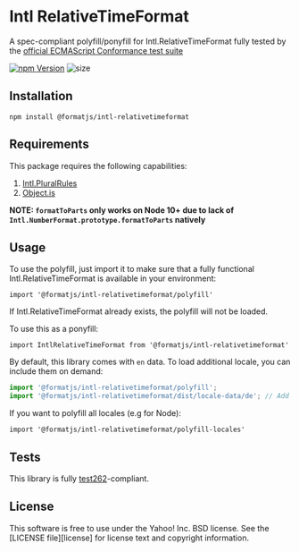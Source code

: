 # Intl RelativeTimeFormat

A spec-compliant polyfill/ponyfill for Intl.RelativeTimeFormat fully tested by the [official ECMAScript Conformance test suite](https://github.com/tc39/test262)

[![npm Version][npm-badge]][npm]
![size](https://badgen.net/bundlephobia/minzip/@formatjs/intl-relativetimeformat)

## Installation

```
npm install @formatjs/intl-relativetimeformat
```

## Requirements

This package requires the following capabilities:

1. [Intl.PluralRules](https://developer.mozilla.org/en-US/docs/Web/JavaScript/Reference/Global_Objects/PluralRules)
2. [Object.is](https://developer.mozilla.org/en-US/docs/Web/JavaScript/Reference/Global_Objects/Object/is)

**NOTE: `formatToParts` only works on Node 10+ due to lack of `Intl.NumberFormat.prototype.formatToParts` natively**

## Usage

To use the polyfill, just import it to make sure that a fully functional Intl.RelativeTimeFormat is available in your environment:

```
import '@formatjs/intl-relativetimeformat/polyfill'
```

If Intl.RelativeTimeFormat already exists, the polyfill will not be loaded.

To use this as a ponyfill:

```
import IntlRelativeTimeFormat from '@formatjs/intl-relativetimeformat'
```

By default, this library comes with `en` data. To load additional locale, you can include them on demand:

```js
import '@formatjs/intl-relativetimeformat/polyfill';
import '@formatjs/intl-relativetimeformat/dist/locale-data/de'; // Add locale data for de
```

If you want to polyfill all locales (e.g for Node):

```
import '@formatjs/intl-relativetimeformat/polyfill-locales'
```

## Tests

This library is fully [test262](https://github.com/tc39/test262/tree/master/test/intl402/RelativeTimeFormat)-compliant.

## License

This software is free to use under the Yahoo! Inc. BSD license.
See the [LICENSE file][license] for license text and copyright information.

[npm]: https://www.npmjs.org/package/@formatjs/intl-relativetimeformat
[npm-badge]: https://img.shields.io/npm/v/@formatjs/intl-relativetimeformat.svg?style=flat-square
